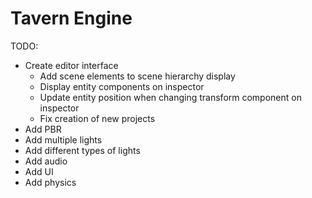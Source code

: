 # Tavern Engine

TODO:

- Create editor interface
  - Add scene elements to scene hierarchy display
  - Display entity components on inspector
  - Update entity position when changing transform component on inspector
  - Fix creation of new projects
- Add PBR
- Add multiple lights
- Add different types of lights
- Add audio
- Add UI
- Add physics
